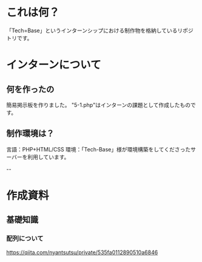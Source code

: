 # これは何？
「Tech=Base」というインターンシップにおける制作物を格納しているリポジトリです。

# インターンについて
## 何を作ったの
簡易掲示板を作りました。
"5-1.php"はインターンの課題として作成したものです。

## 制作環境は？
言語：PHP+HTML/CSS
環境：「Tech-Base」様が環境構築をしてくださったサーバーを利用しています。


--

# 作成資料
## 基礎知識
### 配列について
https://qiita.com/nyantsutsu/private/535fa0112890510a6846
